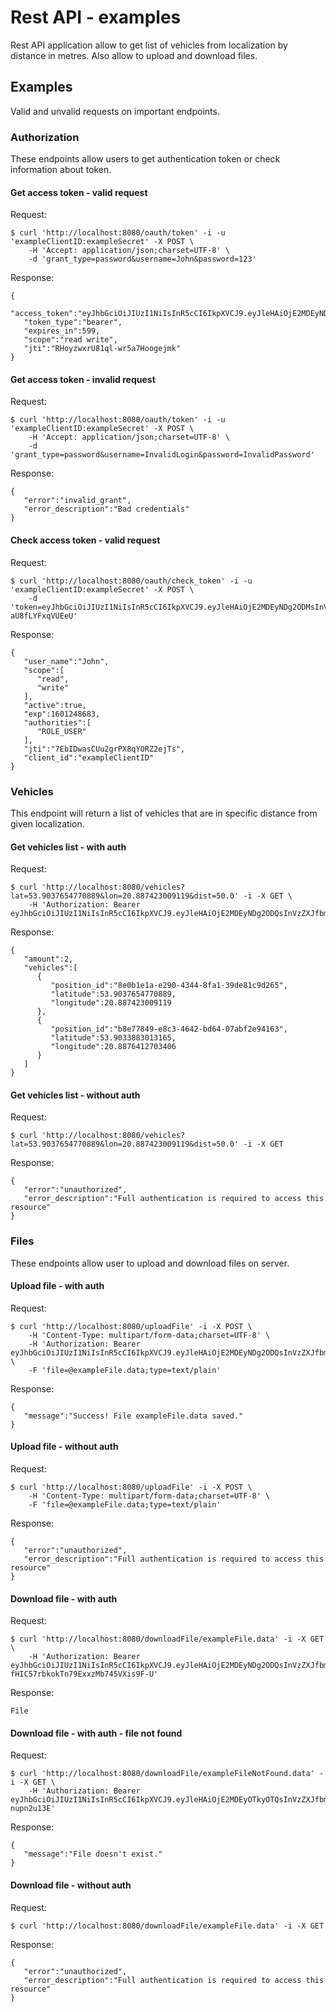 # Rest API - examples

Rest API application allow to get list of vehicles from localization by distance in metres. Also allow to upload and download files.

## Examples

Valid and unvalid requests on important endpoints.

### Authorization

These endpoints allow users to get authentication token or check information about token.

#### Get access token - valid request

Request:
```
$ curl 'http://localhost:8080/oauth/token' -i -u 'exampleClientID:exampleSecret' -X POST \
    -H 'Accept: application/json;charset=UTF-8' \
    -d 'grant_type=password&username=John&password=123'
```
Response:
```
{
   "access_token":"eyJhbGciOiJIUzI1NiIsInR5cCI6IkpXVCJ9.eyJleHAiOjE2MDEyNDg2ODQsInVzZXJfbmFtZSI6IkpvaG4iLCJhdXRob3JpdGllcyI6WyJST0xFX1VTRVIiXSwianRpIjoiUkhveXp3eHJVODFxbC13cjVhN0hvb2dlam1rIiwiY2xpZW50X2lkIjoiZXhhbXBsZUNsaWVudElEIiwic2NvcGUiOlsicmVhZCIsIndyaXRlIl19.DIHqxTh1swztGhp7ztsDFgoVP0EHqIndfxAAMFxL9es",
   "token_type":"bearer",
   "expires_in":599,
   "scope":"read write",
   "jti":"RHoyzwxrU81ql-wr5a7Hoogejmk"
}
```

#### Get access token - invalid request

Request:
```
$ curl 'http://localhost:8080/oauth/token' -i -u 'exampleClientID:exampleSecret' -X POST \
    -H 'Accept: application/json;charset=UTF-8' \
    -d 'grant_type=password&username=InvalidLogin&password=InvalidPassword'
```

Response:
```
{
   "error":"invalid_grant",
   "error_description":"Bad credentials"
}
```

#### Check access token - valid request

Request:
```
$ curl 'http://localhost:8080/oauth/check_token' -i -u 'exampleClientID:exampleSecret' -X POST \
    -d 'token=eyJhbGciOiJIUzI1NiIsInR5cCI6IkpXVCJ9.eyJleHAiOjE2MDEyNDg2ODMsInVzZXJfbmFtZSI6IkpvaG4iLCJhdXRob3JpdGllcyI6WyJST0xFX1VTRVIiXSwianRpIjoiN0ViSUR3YXNDVXUyZ3JQWDhxWU9SWjJlalRzIiwiY2xpZW50X2lkIjoiZXhhbXBsZUNsaWVudElEIiwic2NvcGUiOlsicmVhZCIsIndyaXRlIl19.GwaFezY5Jhq_R0FVWZJUU4CTJGcA-aU8fLYFxqVUEeU'
```

Response:
```
{
   "user_name":"John",
   "scope":[
      "read",
      "write"
   ],
   "active":true,
   "exp":1601248683,
   "authorities":[
      "ROLE_USER"
   ],
   "jti":"7EbIDwasCUu2grPX8qYORZ2ejTs",
   "client_id":"exampleClientID"
}
```

### Vehicles

This endpoint will return a list of vehicles that are in specific distance from given localization.

#### Get vehicles list - with auth

Request:
```
$ curl 'http://localhost:8080/vehicles?lat=53.9037654770889&lon=20.887423009119&dist=50.0' -i -X GET \
    -H 'Authorization: Bearer eyJhbGciOiJIUzI1NiIsInR5cCI6IkpXVCJ9.eyJleHAiOjE2MDEyNDg2ODQsInVzZXJfbmFtZSI6IkpvaG4iLCJhdXRob3JpdGllcyI6WyJST0xFX1VTRVIiXSwianRpIjoic2lMUFgyWE1MRVg1WE1pUl8tVW9Gc2FTdFVzIiwiY2xpZW50X2lkIjoiZXhhbXBsZUNsaWVudElEIiwic2NvcGUiOlsicmVhZCIsIndyaXRlIl19.6YfFYnxro2Ug1CWNob1kuoImltD10U6ffsN7ZolahQM'
```

Response:
```
{
   "amount":2,
   "vehicles":[
      {
         "position_id":"8e0b1e1a-e290-4344-8fa1-39de81c9d265",
         "latitude":53.9037654770889,
         "longitude":20.887423009119
      },
      {
         "position_id":"b8e77849-e8c3-4642-bd64-07abf2e94163",
         "latitude":53.9033883013165,
         "longitude":20.8876412703406
      }
   ]
}
```

#### Get vehicles list - without auth

Request:
```
$ curl 'http://localhost:8080/vehicles?lat=53.9037654770889&lon=20.887423009119&dist=50.0' -i -X GET

```

Response:
```
{
   "error":"unauthorized",
   "error_description":"Full authentication is required to access this resource"
}
```

### Files

These endpoints allow user to upload and download files on server.

#### Upload file - with auth

Request:
```
$ curl 'http://localhost:8080/uploadFile' -i -X POST \
    -H 'Content-Type: multipart/form-data;charset=UTF-8' \
    -H 'Authorization: Bearer eyJhbGciOiJIUzI1NiIsInR5cCI6IkpXVCJ9.eyJleHAiOjE2MDEyNDg2ODQsInVzZXJfbmFtZSI6IkpvaG4iLCJhdXRob3JpdGllcyI6WyJST0xFX1VTRVIiXSwianRpIjoiWU5RMjFnV3hvalcwbFdRSnRPQ1kwbzhadWpjIiwiY2xpZW50X2lkIjoiZXhhbXBsZUNsaWVudElEIiwic2NvcGUiOlsicmVhZCIsIndyaXRlIl19.bKMaEDBMMYUEppR5nEdHiWERZm0E5xpSIy9qmwSwHtE' \
    -F 'file=@exampleFile.data;type=text/plain'
```

Response:
```
{
   "message":"Success! File exampleFile.data saved."
}
```

#### Upload file - without auth

Request:
```
$ curl 'http://localhost:8080/uploadFile' -i -X POST \
    -H 'Content-Type: multipart/form-data;charset=UTF-8' \
    -F 'file=@exampleFile.data;type=text/plain'
```

Response:
```
{
   "error":"unauthorized",
   "error_description":"Full authentication is required to access this resource"
}
```

#### Download file - with auth

Request:
```
$ curl 'http://localhost:8080/downloadFile/exampleFile.data' -i -X GET \
    -H 'Authorization: Bearer eyJhbGciOiJIUzI1NiIsInR5cCI6IkpXVCJ9.eyJleHAiOjE2MDEyNDg2ODQsInVzZXJfbmFtZSI6IkpvaG4iLCJhdXRob3JpdGllcyI6WyJST0xFX1VTRVIiXSwianRpIjoiMGptZ1BjZmhrSDZ0eFBhbFF3U2lKTFRqS2FzIiwiY2xpZW50X2lkIjoiZXhhbXBsZUNsaWVudElEIiwic2NvcGUiOlsicmVhZCIsIndyaXRlIl19.zJ7FYhZ4Dz-fHIC57rbkokTn79ExxzMb745VXis9F-U'
```

Response:
```
File
```

#### Download file - with auth - file not found

Request:
```
$ curl 'http://localhost:8080/downloadFile/exampleFileNotFound.data' -i -X GET \
    -H 'Authorization: Bearer eyJhbGciOiJIUzI1NiIsInR5cCI6IkpXVCJ9.eyJleHAiOjE2MDEyOTkyOTQsInVzZXJfbmFtZSI6IkpvaG4iLCJhdXRob3JpdGllcyI6WyJST0xFX1VTRVIiXSwianRpIjoiVlVOb3Y3Rk1zeTJkNHFseUxHTXF5QUlzS0o4IiwiY2xpZW50X2lkIjoiZXhhbXBsZUNsaWVudElEIiwic2NvcGUiOlsicmVhZCIsIndyaXRlIl19.Wr4HQzvIV1vK2TWpKOC4thDksugxu2rOT-nupn2u13E'
```

Response:
```
{
   "message":"File doesn't exist."
}
```

#### Download file - without auth

Request:
```
$ curl 'http://localhost:8080/downloadFile/exampleFile.data' -i -X GET
```

Response:
```
{
   "error":"unauthorized",
   "error_description":"Full authentication is required to access this resource"
}
```